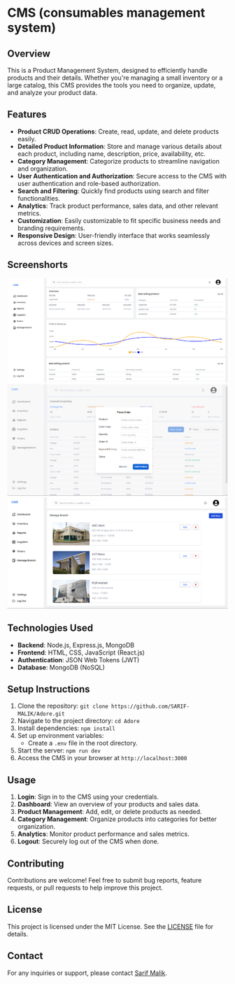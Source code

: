 # CMS (consumables management system)

## Overview

This is a Product Management System, designed to efficiently handle products and their details. Whether you're managing a small inventory or a large catalog, this CMS provides the tools you need to organize, update, and analyze your product data.

## Features

- **Product CRUD Operations**: Create, read, update, and delete products easily.
- **Detailed Product Information**: Store and manage various details about each product, including name, description, price, availability, etc.
- **Category Management**: Categorize products to streamline navigation and organization.
- **User Authentication and Authorization**: Secure access to the CMS with user authentication and role-based authorization.
- **Search and Filtering**: Quickly find products using search and filter functionalities.
- **Analytics**: Track product performance, sales data, and other relevant metrics.
- **Customization**: Easily customizable to fit specific business needs and branding requirements.
- **Responsive Design**: User-friendly interface that works seamlessly across devices and screen sizes.

## Screenshorts

<img src='./public/assets/cms1.png'>
<img src='./public/assets/cms3.png'>
<img src='./public/assets/cms4.png'>

## Technologies Used

- **Backend**: Node.js, Express.js, MongoDB
- **Frontend**: HTML, CSS, JavaScript (React.js)
- **Authentication**: JSON Web Tokens (JWT)
- **Database**: MongoDB (NoSQL)

## Setup Instructions

1. Clone the repository: `git clone https://github.com/SARIF-MALIK/Adore.git`
2. Navigate to the project directory: `cd Adore`
3. Install dependencies: `npm install`
4. Set up environment variables:
   - Create a `.env` file in the root directory.
5. Start the server: `npm run dev`
6. Access the CMS in your browser at `http://localhost:3000`

## Usage

1. **Login**: Sign in to the CMS using your credentials.
2. **Dashboard**: View an overview of your products and sales data.
3. **Product Management**: Add, edit, or delete products as needed.
4. **Category Management**: Organize products into categories for better organization.
5. **Analytics**: Monitor product performance and sales metrics.
6. **Logout**: Securely log out of the CMS when done.

## Contributing

Contributions are welcome! Feel free to submit bug reports, feature requests, or pull requests to help improve this project.

## License

This project is licensed under the MIT License. See the [LICENSE](LICENSE) file for details.

## Contact

For any inquiries or support, please contact [Sarif Malik](mailto:sarif.malik@hotmail.com).
